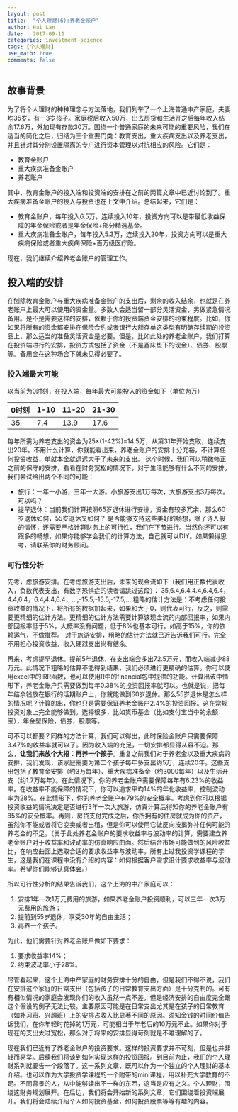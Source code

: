 ```yaml
---
layout: post
title:  "个人理财(6):养老金账户"
author: Hai Lan
date:   2017-09-11
categories: investment-science
tags: [个人理财]
use_math: true
comments: false
---
```


## 故事背景
为了将个人理财的种种理念与方法落地，我们列举了一个上海普通中产家庭，夫妻均35岁，有一3岁孩子。家庭税后收入50万，出去房贷和生活开之后每年收入结余17.6万，外加现有存款30万。围绕一个普通家庭的未来可能的重要风险，我们在适当的简化之后，归结为三个重要门类：教育支出，重大疾病支出以及养老支出，并且针对其分别设置隔离的专户进行资本管理以对抗相应的风险。它们是：

* 教育金账户
* 重大疾病准备金账户
* 养老账户

其中，教育金账户的投入端和投资端的安排在之前的两篇文章中已近讨论到了。重大疾病准备金账户的投入与投资也在上文中介绍。总结起来，它们是：

* 教育金账户，每年投入6.5万，连续投入10年，投资方向可以是带最低收益保障的年金保险或者是年金保险+部分精选基金。
* 重大疾病准备金账户，每年投入5.3万，连续投入20年，投资方向可以是重大疾病保险或者重大疾病保险+百万级医疗险。

现在，我们继续介绍养老金账户的管理工作。

## 投入端的安排
在刨除教育金账户与重大疾病准备金账户的支出后，剩余的收入结余，也就是在养老账户上最大可以使用的资金量。多数人会适当留一部分灵活资金，另做紧急情况备用。是不是需要这样的安排，依赖于你的投资端资金安排的约束程度。比如，你如果将所有的资金都安排在保险合约或者银行大额存单这类型有明确存续期的投资品上，那么适当的准备灵活资金是必要。但是，比如此处的养老金账户，我们打算在投资端进行的安排，投资方式包括了资金（不是塞床垫下的现金）、债券、股票等。备用金在这种场合下就未见得必要了。

### 投入端最大可能
以当前为0时刻，在投入端，每年最大可能投入的资金如下（单位为万）

0时刻 | 1-10 | 11-20 | 21-30
-----|-------|------|--------
35   |  7.4  |  13.9|  17.6

每年所需为养老支出的资金为25×(1-42%)=14.5万，从第31年开始支取，连续支出20年。不用什么计算，你就能看出来，养老金账户的安排十分充裕，不计算任何投资收益，单就本金就远远大于了未来的支出。
这个时候，我们可以稍微修正之前的保守的安排，看看在财务宽松的情况下，对于生活能够有什么不同的安排。我们尝试给出两个不同的可能：

* 旅行：一年一小游，三年一大游。小旅游支出1万每次，大旅游支出3万每次。可以吗？
* 提早退休：当前我们计算按照65岁退休进行安排，资金有较多冗余，那么60岁退休如何，55岁退休又如何？
是否能够支持这些美好的畅想，除了诗人般的情怀，还需要严格计算财务上的可行性，我们在下节进行。当然你还可以有跟多的畅想，如果你能够学会我们的计算方法，自己就可以DIY。如果懒得思考，请联系你的财务顾问。

### 可行性分析

先考，虑旅游安排。在考虑旅游支出后，未来的现金流如下（我们用正数代表收入，负数代表支出，有数字恐惧症的读者请跳过这段）：
35,6.4,6.4,4.4,6.4,6.4，4.4,6.4，6.4,4.4,6.4，...,-15.5,-15.5,-17.5,...
粗略的估计方法是：不考虑任何投资收益的情况下，将所有的数据加起来，如果和大于0，则代表可行，反之，则需要更精细的估计方法。更精细的估计方法需要计算该现金流的内部回报率，如果内部回报率低于5%，大概率没有问题，低于8%也基本可行。如高于15%，你的依赖运气，不做推荐。
对于旅游安排，粗略的估计方法就已近告诉我们可行。完全不用担心投资收益，收入硬怼支出尚有结余。

再来，考虑提早退休。提前5年退休，在支出端会多出72.5万元，而收入端减少88万元。此情况下粗略的估算不能得到结果，我们必须进行更精确的估算。你可以使用excel中的IRR函数，也可以使用R中的financial包中提供的功能。计算出该中情形下，养老金账户只需要做到每年0.38%的投资回报率就可以。也就是说，把每年结余钱放在银行的活期账户上，你就能做到60岁退休。那么55岁退休是怎么样的情况呢？计算的出，你也只是需要保证养老金账户2.4%的投资回报。这在常规投资对象上完全能够做到。选择很多，比如货币基金（比如支付宝当中的余额宝），年金型保险，债券，股票等。

可不可以都要？同样的方法计算，我们可以得出，此时保险金账户只需要保障3.47%的收益率就可以了。因为收入端的充足，一切安排都显得从容不迫。那么，**让我们来放个大招：再养一个孩子**。重复之前我们对于养老金以及重大疾病的安排，我们发现，该家庭需要为第二个孩子每年多支出约5万，连续20年。这些支出包括了教育金安排（约3万每年）、重大疾病准备金（约3000每年）以及生活开支（约1.7万每年）。在此情况下，你的养老金账户需要保障每年有6.23%的收益率。在收益率不能保障的情况下，你可以追求平均14%的年化收益率，控制波动率为28%。在此情形下，你的养老金账户有79%的安全概率。考虑到你可以根据投资收益的情况决定是否进行3年一次大旅游，仿真计算后得知你的养老金账户有85%的安全概率。再则，房贷支付完成之后，你所拥有的住房就成为你的资产，虽然你不能或者将它变卖或者出租，但是你可以使用它做反向按揭弥补任何可能的养老金的不足。（关于此处养老金账户的要求收益率与波动率的计算，需要建立养老金账户对于收益率和波动率的仿真响应曲面。然后结合市场可能做到的风险收益比，在响应曲面上选取合适的要求收益率与波动率。所有上过我投资学课程的学生，这是我们在课程中没有介绍的内容：如何根据客户需求设计要求收益率与波动率。希望你们能够认真体会。）

所以可行性分析的结果告诉我们，这个上海的中产家庭可以：
1. 安排1年一次1万元费用的旅游，如果养老金账户投资顺利，可以三年一次3万元费用的旅游；
2. 提前到55岁退休，享受30年的自由生活；
3. 再养一个孩子。

为此，他们需要针对养老金账户做如下要求：
1. 要求收益率14%；
2. 约束波动率小于28%。

尽管看起来，这个上海中产家庭的财务安排十分的自由，但是我们不得不说，我们在安排这个家庭的日常支出（包括孩子的日常教育支出方面）是十分克制的。可有有相似情况的家庭会发现你们的收入虽然一点不差，但是经济安排的自由度完全跟这个假设的例子无法比较。主要原因可能是在日常支出尤其是在孩子的日常教育（如补习班、兴趣班）上的安排占收入比显著不同的原因。须知金钱的时间价值告诉我们，在你年轻时花掉的1万元，可能相当于年老后的10万元不止。如果你对于现在的支出太过宽松，那么对于将来的安排显得苛刻就是不难理解的了。

现在我们已近有了养老金账户的投资要求。这样的投资要求并不苛刻，但是也并非轻而易举。后续我们将谈到如何实现这样的投资回报。到目前为止，我们的个人理财系列就要告一个段落了。这一系列文章，既可以作为一个独立的个人理财的基本介绍。也可以作为大学投资学课程的一个附带的mini课程，用以补充大学教育的不足。不同背景的人，从中能够读出不一样的东西，这当是应有之义。个人理财，围绕这财务规划展开。在后边，我们将会开始新的系列文章，它们围绕着投资端展开。我们将会陆续介绍个人如何投资基金，如何投资股票等等有趣的内容。
